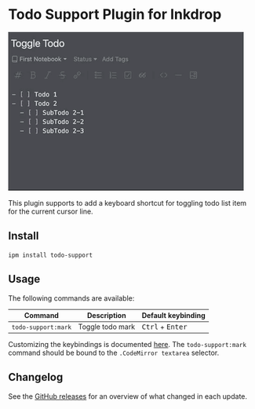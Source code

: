 # Todo Support Plugin for Inkdrop

![](./media/demo.gif)

This plugin supports to add a keyboard shortcut for toggling todo list item for the current cursor line.

## Install

```
ipm install todo-support
```

## Usage

The following commands are available:

| Command                          | Description                   | Default keybinding                                                                       |
| -------------------------------- | ----------------------------- | ---------------------------------------------------------------------------------------- |
| `todo-support:mark`              | Toggle todo mark              | <kbd>Ctrl</kbd> + <kbd>Enter</kbd>                                                       |

Customizing the keybindings is documented [here](https://docs.inkdrop.app/manual/customizing-keybindings).
The `todo-support:mark` command should be bound to the `.CodeMirror textarea` selector.

## Changelog

See the [GitHub releases](https://github.com/gotchane/inkdrop-todo-support/releases) for an overview of what changed in each update.